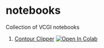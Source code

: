 # notebooks
Collection of VCGI notebooks


 1. [Contour Clipper](https://colab.research.google.com/github/VCGI/notebooks/blob/main/vt_contour_clipper.ipynb) [![Open In Colab](https://colab.research.google.com/assets/colab-badge.svg)](https://colab.research.google.com/github/VCGI/notebooks/blob/main/vt_contour_clipper.ipynb)<br>
